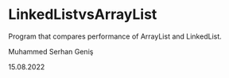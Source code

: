 # LinkedListvsArrayList
Program that compares performance of ArrayList and LinkedList.


Muhammed Serhan Geniş

15.08.2022
